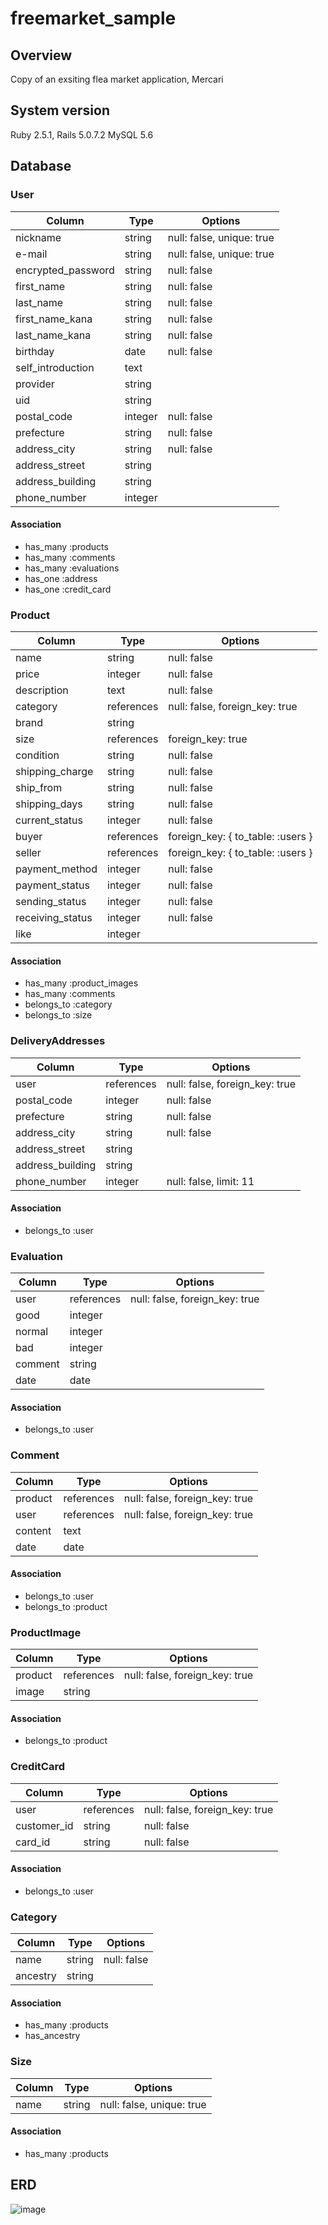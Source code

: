 # freemarket_sample

## Overview
Copy of an exsiting flea market application, Mercari

## System version
Ruby 2.5.1,
Rails  5.0.7.2
MySQL 5.6 

## Database

### User

|Column|Type|Options|
|------|----|-------|
|nickname|string|null: false, unique: true|
|e-mail|string|null: false, unique: true|
|encrypted_password|string|null: false|
|first_name|string|null: false|
|last_name|string|null: false|
|first_name_kana|string|null: false|
|last_name_kana|string|null: false|
|birthday|date|null: false|
|self_introduction|text||
|provider|string||
|uid|string||
|postal_code|integer|null: false|
|prefecture|string|null: false|
|address_city|string|null: false|
|address_street|string||
|address_building|string||
|phone_number|integer||

#### Association
- has_many :products
- has_many :comments
- has_many :evaluations
- has_one :address
- has_one :credit_card


### Product

|Column|Type|Options|
|------|----|-------|
|name|string|null: false|
|price|integer|null: false|
|description|text|null: false|
|category|references|null: false, foreign_key: true|
|brand|string||
|size|references|foreign_key: true|
|condition|string|null: false|
|shipping_charge|string|null: false|
|ship_from|string|null: false|
|shipping_days|string|null: false|
|current_status|integer|null: false|
|buyer|references|foreign_key: { to_table: :users }|
|seller|references|foreign_key: { to_table: :users }|
|payment_method|integer|null: false|
|payment_status|integer|null: false|
|sending_status|integer|null: false|
|receiving_status|integer|null: false|
|like|integer||

#### Association
- has_many :product_images
- has_many :comments
- belongs_to :category
- belongs_to :size


### DeliveryAddresses

|Column|Type|Options|
|------|----|-------|
|user|references|null: false, foreign_key: true|
|postal_code|integer|null: false|
|prefecture|string|null: false|
|address_city|string|null: false|
|address_street|string||
|address_building|string||
|phone_number|integer|null: false, limit: 11|

#### Association
- belongs_to :user


### Evaluation

|Column|Type|Options|
|------|----|-------|
|user|references|null: false, foreign_key: true|
|good|integer||
|normal|integer||
|bad|integer||
|comment|string||
|date|date||

#### Association
- belongs_to :user


### Comment

|Column|Type|Options|
|------|----|-------|
|product|references|null: false, foreign_key: true|
|user|references|null: false, foreign_key: true|
|content|text||
|date|date||

#### Association
- belongs_to :user
- belongs_to :product


### ProductImage

|Column|Type|Options|
|------|----|-------|
|product|references|null: false, foreign_key: true|
|image|string||

#### Association
- belongs_to :product


### CreditCard

|Column|Type|Options|
|------|----|-------|
|user|references|null: false, foreign_key: true|
|customer_id|string|null: false|
|card_id|string|null: false|

#### Association
- belongs_to :user


### Category

|Column|Type|Options|
|------|----|-------|
|name|string|null: false|
|ancestry|string||

#### Association
- has_many :products
- has_ancestry


### Size

|Column|Type|Options|
|------|----|-------|
|name|string|null: false, unique: true|

#### Association
- has_many :products


## ERD
![image](https://user-images.githubusercontent.com/52478242/65475198-96b0dc80-deb9-11e9-9ff0-3f838ead5fa7.png)
